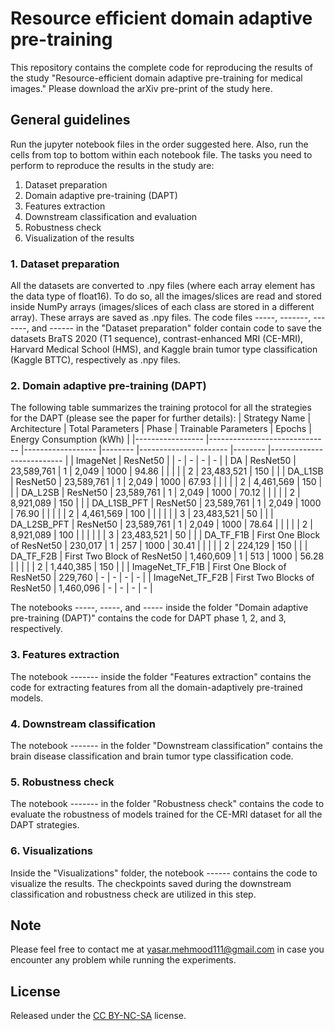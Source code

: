 # Resource efficient domain adaptive pre-training
This repository contains the complete code for reproducing the results of the study "Resource-efficient domain adaptive pre-training for medical images." Please download the arXiv pre-print of the study here.<br>
## General guidelines
Run the jupyter notebook files in the order suggested here. Also, run the cells from top to bottom within each notebook file. The tasks you need to perform to reproduce the results in the study are:
<ol>
    <li>Dataset preparation</li>
    <li>Domain adaptive pre-training (DAPT)</li>
    <li>Features extraction</li>
    <li>Downstream classification and evaluation</li>
    <li>Robustness check</li>
    <li>Visualization of the results</li>
</ol>

### 1. Dataset preparation
All the datasets are converted to .npy files (where each array element has the data type of float16). To do so, all the images/slices are read and stored inside NumPy arrays (images/slices of each class are stored in a different array). These arrays are saved as .npy files.
The code files -----, -------, -------, and ------ in the "Dataset preparation" folder contain code to save the datasets BraTS 2020 (T1 sequence), contrast-enhanced MRI (CE-MRI), Harvard Medical School (HMS), and Kaggle brain tumor type classification (Kaggle BTTC), respectively as .npy files.

### 2. Domain adaptive pre-training (DAPT)
The following table summarizes the training protocol for all the strategies for the DAPT (please see the paper for further details):
| Strategy Name   	| Architecture                 	| Total Parameters 	| Phase  	| Trainable Parameters 	| Epochs 	| Energy Consumption (kWh) 	|
|-----------------	|------------------------------	|------------------	|--------	|----------------------	|--------	|--------------------------	|
| ImageNet        	| ResNet50                     	|                  	| -      	| -                    	| -      	| -                        	|
| DA              	| ResNet50                     	| 23,589,761       	| 1      	| 2,049                	| 1000   	| 94.86                    	|
|                 	|                              	|                  	| 2      	| 23,483,521           	| 150    	|                          	|
| DA_L1SB         	| ResNet50                     	| 23,589,761       	| 1      	| 2,049                	| 1000   	| 67.93                    	|
|                 	|                              	|                  	| 2      	| 4,461,569            	| 150    	|                          	|
| DA_L2SB         	| ResNet50                     	| 23,589,761       	| 1      	| 2,049                	| 1000   	| 70.12                    	|
|                 	|                              	|                  	| 2      	| 8,921,089            	| 150    	|                          	|
| DA_L1SB_PFT     	| ResNet50                     	| 23,589,761       	| 1      	| 2,049                	| 1000   	| 76.90                    	|
|                 	|                              	|                  	| 2      	| 4,461,569            	| 100    	|                          	|
|                 	|                              	|                  	| 3      	| 23,483,521           	| 50     	|                          	|
| DA_L2SB_PFT     	| ResNet50                     	| 23,589,761       	| 1      	| 2,049                	| 1000   	| 78.64                    	|
|                 	|                              	|                  	| 2      	| 8,921,089            	| 100    	|                          	|
|                 	|                              	|                  	| 3      	| 23,483,521           	| 50     	|                          	|
| DA_TF_F1B       	| First One Block of ResNet50  	| 230,017          	| 1      	| 257                  	| 1000   	| 30.41                    	|
|                 	|                              	|                  	| 2      	| 224,129              	| 150    	|                          	|
| DA_TF_F2B       	| First Two Block of ResNet50  	| 1,460,609        	| 1      	| 513                  	| 1000   	| 56.28                    	|
|                 	|                              	|                  	| 2      	| 1,440,385            	| 150    	|                          	|
| ImageNet_TF_F1B 	| First One Block of ResNet50  	| 229,760          	| -      	| -                    	| -      	| -                        	|
| ImageNet_TF_F2B 	| First Two Blocks of ResNet50 	| 1,460,096        	| -      	| -                    	| -      	| -                        	|

The notebooks -----, -----, and ----- inside the folder "Domain adaptive pre-training (DAPT)" contains the code for DAPT phase 1, 2, and 3, respectively.

### 3. Features extraction
The notebook ------- inside the folder "Features extraction" contains the code for extracting features from all the domain-adaptively pre-trained models.

### 4. Downstream classification
The notebook ------- in the folder "Downstream classification" contains the brain disease classification and brain tumor type classification code.

### 5. Robustness check
The notebook ------- in the folder "Robustness check" contains the code to evaluate the robustness of models trained for the CE-MRI dataset for all the DAPT strategies.

### 6. Visualizations
Inside the  "Visualizations" folder, the notebook ------ contains the code to visualize the results. The checkpoints saved during the downstream classification and robustness check are utilized in this step.

## Note
Please feel free to contact me at yasar.mehmood111@gmail.com in case you encounter any problem while running the experiments.

## License
Released under the [CC BY-NC-SA](https://creativecommons.org/licenses/by-nc-sa/2.0/) license.
